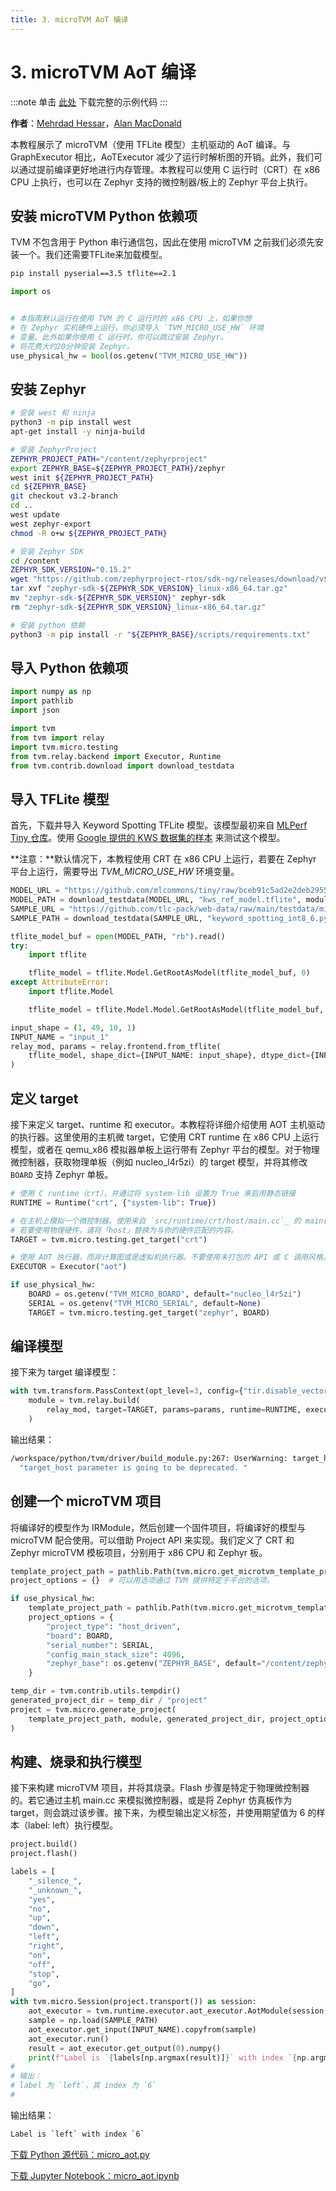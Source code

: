 ```yaml
---
title: 3. microTVM AoT 编译
---
```


# 3. microTVM AoT 编译

:::note
单击 [此处](https://tvm.apache.org/docs/how_to/work_with_microtvm/micro_aot.html#sphx-glr-download-how-to-work-with-microtvm-micro-aot-py) 下载完整的示例代码
:::

**作者**：[Mehrdad Hessar](https://github.com/mehrdadh)，[Alan MacDonald](https://github.com/alanmacd)

本教程展示了 microTVM（使用 TFLite 模型）主机驱动的 AoT 编译。与 GraphExecutor 相比，AoTExecutor 减少了运行时解析图的开销。此外，我们可以通过提前编译更好地进行内存管理。本教程可以使用 C 运行时（CRT）在 x86 CPU 上执行，也可以在 Zephyr 支持的微控制器/板上的 Zephyr 平台上执行。

## 安装 microTVM Python 依赖项
TVM 不包含用于 Python 串行通信包，因此在使用 microTVM 之前我们必须先安装一个。我们还需要TFLite来加载模型。

```bash
pip install pyserial==3.5 tflite==2.1
```

```python
import os


# 本指南默认运行在使用 TVM 的 C 运行时的 x86 CPU 上，如果你想
# 在 Zephyr 实机硬件上运行，你必须导入 `TVM_MICRO_USE_HW` 环境
# 变量。此外如果你使用 C 运行时，你可以跳过安装 Zephyr。
# 将花费大约20分钟安装 Zephyr。
use_physical_hw = bool(os.getenv("TVM_MICRO_USE_HW"))

```

## 安装 Zephyr

``` bash
# 安装 west 和 ninja
python3 -m pip install west
apt-get install -y ninja-build

# 安装 ZephyrProject
ZEPHYR_PROJECT_PATH="/content/zephyrproject"
export ZEPHYR_BASE=${ZEPHYR_PROJECT_PATH}/zephyr
west init ${ZEPHYR_PROJECT_PATH}
cd ${ZEPHYR_BASE}
git checkout v3.2-branch
cd ..
west update
west zephyr-export
chmod -R o+w ${ZEPHYR_PROJECT_PATH}

# 安装 Zephyr SDK
cd /content
ZEPHYR_SDK_VERSION="0.15.2"
wget "https://github.com/zephyrproject-rtos/sdk-ng/releases/download/v${ZEPHYR_SDK_VERSION}/zephyr-sdk-${ZEPHYR_SDK_VERSION}_linux-x86_64.tar.gz"
tar xvf "zephyr-sdk-${ZEPHYR_SDK_VERSION}_linux-x86_64.tar.gz"
mv "zephyr-sdk-${ZEPHYR_SDK_VERSION}" zephyr-sdk
rm "zephyr-sdk-${ZEPHYR_SDK_VERSION}_linux-x86_64.tar.gz"

# 安装 python 依赖
python3 -m pip install -r "${ZEPHYR_BASE}/scripts/requirements.txt"
```

## 导入 Python 依赖项

``` python
import numpy as np
import pathlib
import json

import tvm
from tvm import relay
import tvm.micro.testing
from tvm.relay.backend import Executor, Runtime
from tvm.contrib.download import download_testdata
```

## 导入 TFLite 模型

首先，下载并导入 Keyword Spotting TFLite 模型。该模型最初来自 [MLPerf Tiny 仓库](https://github.com/mlcommons/tiny)。使用 [Google 提供的 KWS 数据集的样本](https://ai.googleblog.com/2017/08/launching-speech-commands-dataset.html) 来测试这个模型。

**注意：**默认情况下，本教程使用 CRT 在 x86 CPU 上运行，若要在 Zephyr 平台上运行，需要导出 *TVM_MICRO_USE_HW* 环境变量。

``` python
MODEL_URL = "https://github.com/mlcommons/tiny/raw/bceb91c5ad2e2deb295547d81505721d3a87d578/benchmark/training/keyword_spotting/trained_models/kws_ref_model.tflite"
MODEL_PATH = download_testdata(MODEL_URL, "kws_ref_model.tflite", module="model")
SAMPLE_URL = "https://github.com/tlc-pack/web-data/raw/main/testdata/microTVM/data/keyword_spotting_int8_6.pyc.npy"
SAMPLE_PATH = download_testdata(SAMPLE_URL, "keyword_spotting_int8_6.pyc.npy", module="data")

tflite_model_buf = open(MODEL_PATH, "rb").read()
try:
    import tflite

    tflite_model = tflite.Model.GetRootAsModel(tflite_model_buf, 0)
except AttributeError:
    import tflite.Model

    tflite_model = tflite.Model.Model.GetRootAsModel(tflite_model_buf, 0)

input_shape = (1, 49, 10, 1)
INPUT_NAME = "input_1"
relay_mod, params = relay.frontend.from_tflite(
    tflite_model, shape_dict={INPUT_NAME: input_shape}, dtype_dict={INPUT_NAME: "int8"}
)
```

## 定义 target

接下来定义 target、runtime 和 executor。本教程将详细介绍使用 AOT 主机驱动的执行器。这里使用的主机微 target，它使用 CRT runtime 在 x86 CPU 上运行模型，或者在 qemu_x86 模拟器单板上运行带有 Zephyr 平台的模型。对于物理微控制器，获取物理单板（例如 nucleo_l4r5zi）的 target 模型，并将其修改 `BOARD` 支持 Zephyr 单板。

``` python
# 使用 C runtime（crt），并通过将 system-lib 设置为 True 来启用静态链接
RUNTIME = Runtime("crt", {"system-lib": True})

# 在主机上模拟一个微控制器。使用来自 `src/runtime/crt/host/main.cc`_ 的 main()。
# 若要使用物理硬件，请将「host」替换为与你的硬件匹配的内容。
TARGET = tvm.micro.testing.get_target("crt")

# 使用 AOT 执行器，而非计算图或是虚拟机执行器。不要使用未打包的 API 或 C 调用风格。
EXECUTOR = Executor("aot")

if use_physical_hw:
    BOARD = os.getenv("TVM_MICRO_BOARD", default="nucleo_l4r5zi")
    SERIAL = os.getenv("TVM_MICRO_SERIAL", default=None)
    TARGET = tvm.micro.testing.get_target("zephyr", BOARD)
```

## 编译模型

接下来为 target 编译模型：

``` python
with tvm.transform.PassContext(opt_level=3, config={"tir.disable_vectorize": True}):
    module = tvm.relay.build(
        relay_mod, target=TARGET, params=params, runtime=RUNTIME, executor=EXECUTOR
    )
```

输出结果：

``` bash
/workspace/python/tvm/driver/build_module.py:267: UserWarning: target_host parameter is going to be deprecated. Please pass in tvm.target.Target(target, host=target_host) instead.
  "target_host parameter is going to be deprecated. "
```

## 创建一个 microTVM 项目

将编译好的模型作为 IRModule，然后创建一个固件项目，将编译好的模型与 microTVM 配合使用。可以借助 Project API 来实现。我们定义了 CRT 和 Zephyr microTVM 模板项目，分别用于 x86 CPU 和 Zephyr 板。

``` python
template_project_path = pathlib.Path(tvm.micro.get_microtvm_template_projects("crt"))
project_options = {}  # 可以用选项通过 TVM 提供特定于平台的选项。

if use_physical_hw:
    template_project_path = pathlib.Path(tvm.micro.get_microtvm_template_projects("zephyr"))
    project_options = {
        "project_type": "host_driven",
        "board": BOARD,
        "serial_number": SERIAL,
        "config_main_stack_size": 4096,
        "zephyr_base": os.getenv("ZEPHYR_BASE", default="/content/zephyrproject/zephyr"),
    }

temp_dir = tvm.contrib.utils.tempdir()
generated_project_dir = temp_dir / "project"
project = tvm.micro.generate_project(
    template_project_path, module, generated_project_dir, project_options
)
```

## 构建、烧录和执行模型

接下来构建 microTVM 项目，并将其烧录。Flash 步骤是特定于物理微控制器的。若它通过主机 main.cc 来模拟微控制器，或是将 Zephyr 仿真板作为 target，则会跳过该步骤。接下来，为模型输出定义标签，并使用期望值为 6 的样本（label: left）执行模型。

``` python
project.build()
project.flash()

labels = [
    "_silence_",
    "_unknown_",
    "yes",
    "no",
    "up",
    "down",
    "left",
    "right",
    "on",
    "off",
    "stop",
    "go",
]
with tvm.micro.Session(project.transport()) as session:
    aot_executor = tvm.runtime.executor.aot_executor.AotModule(session.create_aot_executor())
    sample = np.load(SAMPLE_PATH)
    aot_executor.get_input(INPUT_NAME).copyfrom(sample)
    aot_executor.run()
    result = aot_executor.get_output(0).numpy()
    print(f"Label is `{labels[np.argmax(result)]}` with index `{np.argmax(result)}`")
#
# 输出：
# label 为 `left`，其 index 为 `6`
#
```

输出结果：

``` bash
Label is `left` with index `6`
```

[下载 Python 源代码：micro_aot.py](https://tvm.apache.org/docs/v0.13.0/_downloads/f8a7209a0e66b246185bfc41bbc82f54/micro_aot.py)

[下载 Jupyter Notebook：micro_aot.ipynb](https://tvm.apache.org/docs/v0.13.0/_downloads/c00933f3fbcf90c4f584d54607b33805/micro_aot.ipynb)
